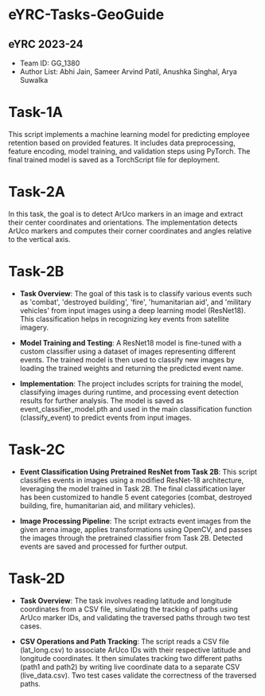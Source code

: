 # eYRC-Tasks-GeoGuide
## eYRC 2023-24

- Team ID: GG_1380
- Author List: Abhi Jain, Sameer Arvind Patil, Anushka Singhal, Arya Suwalka

# Task-1A

This script implements a machine learning model for predicting employee retention based on provided features. It includes data preprocessing, feature encoding, model training, and validation steps using PyTorch. The final trained model is saved as a TorchScript file for deployment.

# Task-2A

In this task, the goal is to detect ArUco markers in an image and extract their center coordinates and orientations. The implementation detects ArUco markers and computes their corner coordinates and angles relative to the vertical axis.

# Task-2B

- **Task Overview**: The goal of this task is to classify various events such as 'combat', 'destroyed building', 'fire', 'humanitarian aid', and 'military vehicles' from input images using a deep learning model (ResNet18). This classification helps in recognizing key events from satellite imagery.

- **Model Training and Testing**: A ResNet18 model is fine-tuned with a custom classifier using a dataset of images representing different events. The trained model is then used to classify new images by loading the trained weights and returning the predicted event name.

- **Implementation**: The project includes scripts for training the model, classifying images during runtime, and processing event detection results for further analysis. The model is saved as event_classifier_model.pth and used in the main classification function (classify_event) to predict events from input images.

# Task-2C

- **Event Classification Using Pretrained ResNet from Task 2B**: This script classifies events in images using a modified ResNet-18 architecture, leveraging the model trained in Task 2B. The final classification layer has been customized to handle 5 event categories (combat, destroyed building, fire, humanitarian aid, and military vehicles).

- **Image Processing Pipeline**: The script extracts event images from the given arena image, applies transformations using OpenCV, and passes the images through the pretrained classifier from Task 2B. Detected events are saved and processed for further output.

# Task-2D

- **Task Overview**: The task involves reading latitude and longitude coordinates from a CSV file, simulating the tracking of paths using ArUco marker IDs, and validating the traversed paths through two test cases.

- **CSV Operations and Path Tracking**: The script reads a CSV file (lat_long.csv) to associate ArUco IDs with their respective latitude and longitude coordinates. It then simulates tracking two different paths (path1 and path2) by writing live coordinate data to a separate CSV (live_data.csv). Two test cases validate the correctness of the traversed paths.

